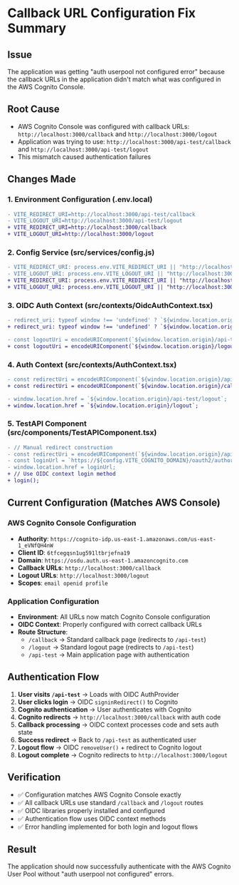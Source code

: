 # Callback URL Configuration Fix Summary

## Issue
The application was getting "auth userpool not configured error" because the callback URLs in the application didn't match what was configured in the AWS Cognito Console.

## Root Cause
- AWS Cognito Console was configured with callback URLs: `http://localhost:3000/callback` and `http://localhost:3000/logout`
- Application was trying to use: `http://localhost:3000/api-test/callback` and `http://localhost:3000/api-test/logout`
- This mismatch caused authentication failures

## Changes Made

### 1. Environment Configuration (.env.local)
```diff
- VITE_REDIRECT_URI=http://localhost:3000/api-test/callback
- VITE_LOGOUT_URI=http://localhost:3000/api-test/logout
+ VITE_REDIRECT_URI=http://localhost:3000/callback
+ VITE_LOGOUT_URI=http://localhost:3000/logout
```

### 2. Config Service (src/services/config.js)
```diff
- VITE_REDIRECT_URI: process.env.VITE_REDIRECT_URI || "http://localhost:3000/api-test/callback",
- VITE_LOGOUT_URI: process.env.VITE_LOGOUT_URI || "http://localhost:3000/api-test/logout",
+ VITE_REDIRECT_URI: process.env.VITE_REDIRECT_URI || "http://localhost:3000/callback",
+ VITE_LOGOUT_URI: process.env.VITE_LOGOUT_URI || "http://localhost:3000/logout",
```

### 3. OIDC Auth Context (src/contexts/OidcAuthContext.tsx)
```diff
- redirect_uri: typeof window !== 'undefined' ? `${window.location.origin}/api-test/callback` : "http://localhost:3000/api-test/callback",
+ redirect_uri: typeof window !== 'undefined' ? `${window.location.origin}/callback` : "http://localhost:3000/callback",

- const logoutUri = encodeURIComponent(`${window.location.origin}/api-test`);
+ const logoutUri = encodeURIComponent(`${window.location.origin}/logout`);
```

### 4. Auth Context (src/contexts/AuthContext.tsx)
```diff
- const redirectUri = encodeURIComponent(`${window.location.origin}/api-test/callback`);
+ const redirectUri = encodeURIComponent(`${window.location.origin}/callback`);

- window.location.href = `${window.location.origin}/api-test/logout`;
+ window.location.href = `${window.location.origin}/logout`;
```

### 5. TestAPI Component (src/components/TestAPIComponent.tsx)
```diff
- // Manual redirect construction
- const redirectUri = encodeURIComponent(`${window.location.origin}/api-test/callback`);
- const loginUrl = `https://${config.VITE_COGNITO_DOMAIN}/oauth2/authorize?client_id=${config.VITE_USER_POOL_CLIENT_ID}&response_type=code&scope=email+openid+profile&redirect_uri=${redirectUri}`;
- window.location.href = loginUrl;
+ // Use OIDC context login method
+ login();
```

## Current Configuration (Matches AWS Console)

### AWS Cognito Console Configuration
- **Authority**: `https://cognito-idp.us-east-1.amazonaws.com/us-east-1_eVNfQH4nW`
- **Client ID**: `6tfcegqsn1ug591ltbrjefna19`
- **Domain**: `https://osdu.auth.us-east-1.amazoncognito.com`
- **Callback URLs**: `http://localhost:3000/callback`
- **Logout URLs**: `http://localhost:3000/logout`
- **Scopes**: `email openid profile`

### Application Configuration
- **Environment**: All URLs now match Cognito Console configuration
- **OIDC Context**: Properly configured with correct callback URLs
- **Route Structure**: 
  - `/callback` → Standard callback page (redirects to `/api-test`)
  - `/logout` → Standard logout page (redirects to `/api-test`)
  - `/api-test` → Main application page with authentication

## Authentication Flow

1. **User visits `/api-test`** → Loads with OIDC AuthProvider
2. **User clicks login** → OIDC `signinRedirect()` to Cognito
3. **Cognito authentication** → User authenticates with Cognito
4. **Cognito redirects** → `http://localhost:3000/callback` with auth code
5. **Callback processing** → OIDC context processes code and sets auth state
6. **Success redirect** → Back to `/api-test` as authenticated user
7. **Logout flow** → OIDC `removeUser()` + redirect to Cognito logout
8. **Logout complete** → Cognito redirects to `http://localhost:3000/logout`

## Verification
- ✅ Configuration matches AWS Cognito Console exactly
- ✅ All callback URLs use standard `/callback` and `/logout` routes
- ✅ OIDC libraries properly installed and configured
- ✅ Authentication flow uses OIDC context methods
- ✅ Error handling implemented for both login and logout flows

## Result
The application should now successfully authenticate with the AWS Cognito User Pool without "auth userpool not configured" errors.
